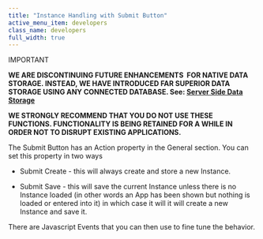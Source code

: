```yaml
---
title: "Instance Handling with Submit Button"
active_menu_item: developers
class_name: developers
full_width: true
---
```



IMPORTANT

**WE ARE DISCONTINUING FUTURE ENHANCEMENTS  FOR NATIVE DATA STORAGE. INSTEAD, WE HAVE INTRODUCED FAR SUPERIOR DATA STORAGE USING ANY CONNECTED DATABASE. See: [Server Side Data Storage](../../../../../data-storage/server-side-data-storage/)**

**WE STRONGLY RECOMMEND THAT YOU DO NOT USE THESE FUNCTIONS. FUNCTIONALITY IS BEING RETAINED FOR A WHILE IN ORDER NOT TO DISRUPT EXISTING APPLICATIONS.**

The Submit Button has an Action property in the General section. You can set this property in two ways

 - Submit Create - this will always create and store a new Instance.

 - Submit Save - this will save the current Instance unless there is no Instance loaded (in other words an App has been shown but nothing is loaded or entered into it) in which case it will it will create a new Instance and save it.

There are Javascript Events that you can then use to fine tune the behavior.

